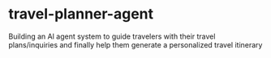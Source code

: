 # travel-planner-agent
Building an Al agent system to guide travelers with their travel plans/inquiries and finally help them generate a personalized travel itinerary
